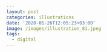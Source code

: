 ```yaml
---
layout: post
categories: illustrations
date: '2020-01-26T12:05:23+03:00'
image: /images/illustration_81.jpeg
tags:
  - digital
---
```

